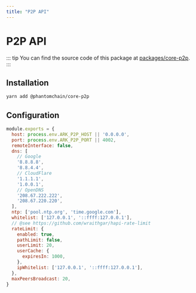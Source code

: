 ```yaml
---
title: "P2P API"
---
```


# P2P API

::: tip
You can find the source code of this package at [packages/core-p2p](https://github.com/PhantomChain/core/tree/develop/packages/core-p2p).
:::

## Installation

```bash
yarn add @phantomchain/core-p2p
```

## Configuration

```js
module.exports = {
  host: process.env.ARK_P2P_HOST || '0.0.0.0',
  port: process.env.ARK_P2P_PORT || 4002,
  remoteInterface: false,
  dns: [
    // Google
    '8.8.8.8',
    '8.8.4.4',
    // CloudFlare
    '1.1.1.1',
    '1.0.0.1',
    // OpenDNS
    '208.67.222.222',
    '208.67.220.220',
  ],
  ntp: ['pool.ntp.org', 'time.google.com'],
  whitelist: ['127.0.0.1', '::ffff:127.0.0.1'],
  // @see https://github.com/wraithgar/hapi-rate-limit
  rateLimit: {
    enabled: true,
    pathLimit: false,
    userLimit: 20,
    userCache: {
      expiresIn: 1000,
    },
    ipWhitelist: ['127.0.0.1', '::ffff:127.0.0.1'],
  },
  maxPeersBroadcast: 20,
}
```
